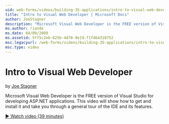```yaml
---
uid: web-forms/videos/building-35-applications/intro-to-visual-web-developer
title: "Intro to Visual Web Developer | Microsoft Docs"
author: JoeStagner
description: "Microsoft Visual Web Developer is the FREE version of Visual Studio for developing ASP.NET applications. This video will show how to get and install it and t..."
ms.author: riande
ms.date: 04/09/2009
ms.assetid: 5ff5c2eb-825b-4d70-9e19-f1fd64310752
msc.legacyurl: /web-forms/videos/building-35-applications/intro-to-visual-web-developer
msc.type: video
---
```

Intro to Visual Web Developer
====================
by [Joe Stagner](https://github.com/JoeStagner)

Microsoft Visual Web Developer is the FREE version of Visual Studio for developing ASP.NET applications. This video will show how to get and install it and take you through a general tour of the IDE and its features.

[&#9654; Watch video (39 minutes)](https://channel9.msdn.com/Blogs/ASP-NET-Site-Videos/intro-to-visual-web-developer)
